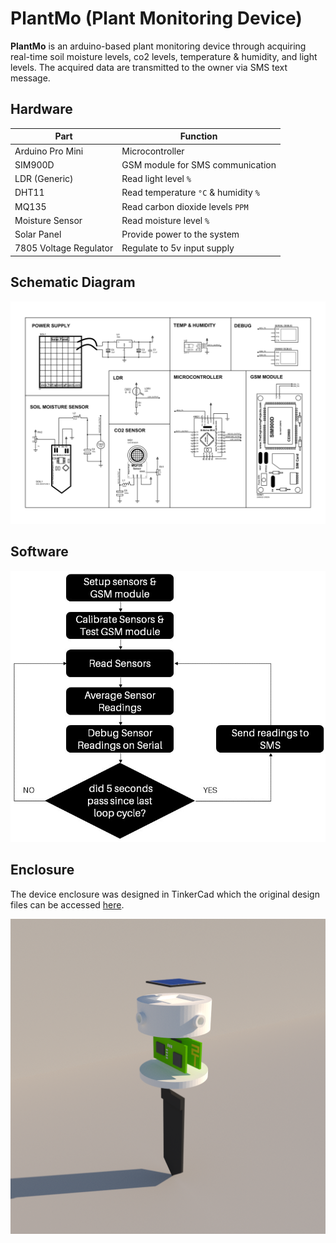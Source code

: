 # PlantMo (Plant Monitoring Device)

**PlantMo** is an arduino-based plant monitoring device through acquiring real-time soil moisture levels, co2 levels, temperature & humidity, and light levels. The acquired data are transmitted to the owner via SMS text message. 

## Hardware

| Part | Function |
|--------------|---------|
| Arduino Pro Mini| Microcontroller |
| SIM900D | GSM module for SMS communication |
| LDR (Generic)  | Read light level `%` |
| DHT11          | Read temperature `°C` & humidity `%`| 
| MQ135          | Read carbon dioxide levels `PPM`    |
| Moisture Sensor | Read moisture level `%` |
| Solar Panel | Provide power to the system |
| 7805 Voltage Regulator | Regulate to 5v input supply |

## Schematic Diagram
![](images/schematic%20diagram-1.png)

## Software 
![](images/diagram.jpg)

## Enclosure 
The device enclosure was designed in TinkerCad which the original design files can be accessed [here](https://www.tinkercad.com/things/fBq9YvFC2UN).

![](images/4%20-%20Enclosure%20Image.png)
